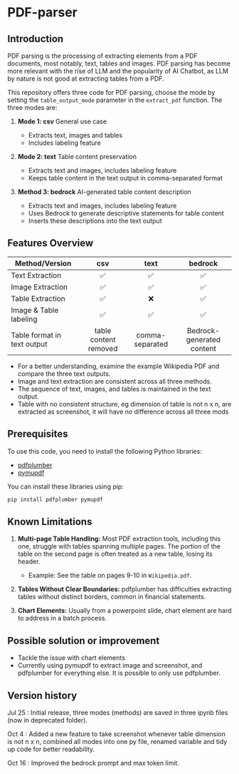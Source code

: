 # PDF-parser

## Introduction
PDF parsing is the processing of extracting elements from a PDF documents, most notably, text, tables and images. PDF parsing has become more relevant with the rise of LLM and the popularity of AI Chatbot, as LLM by nature is not good at extracting tables from a PDF.

This repository offers three code for PDF parsing, choose the mode by setting the `table_output_mode` parameter in the `extract_pdf` function. The three modes are:

1. **Mode 1: csv** General use case
   - Extracts text, images and tables
   - Includes labeling feature

2. **Mode 2: text** Table content preservation
   - Extracts text and images, includes labeling feature
   - Keeps table content in the text output in comma-separated format


3. **Method 3: bedrock** AI-generated table content description
   - Extracts text and images, includes labeling feature
   - Uses Bedrock to generate descriptive statements for table content
   - Inserts these descriptions into the text output

## Features Overview

| Method/Version | csv | text | bedrock |
|----------------|:-:|:--:|:--:|
| Text Extraction | :white_check_mark: | :white_check_mark: | :white_check_mark: |
| Image Extraction | :white_check_mark: | :white_check_mark: | :white_check_mark: |
| Table Extraction | :white_check_mark: | :x: | :white_check_mark: |
| Image & Table labeling | :white_check_mark: | :white_check_mark: | :white_check_mark: |
| Table format in text output | table content removed | comma-separated | Bedrock-generated content |

- For a better understanding, examine the example Wikipedia PDF and compare the three text outputs.
- Image and text extraction are consistent across all three methods.
- The sequence of text, images, and tables is maintained in the text output.
- Table with no consistent structure, eg dimension of table is not n x n, are extracted as screenshot, it will have no difference across all three mods

## Prerequisites

To use this code, you need to install the following Python libraries:

- [pdfplumber](https://github.com/jsvine/pdfplumber)
- [pymupdf](https://github.com/pymupdf/PyMuPDF)

You can install these libraries using pip:

```bash
pip install pdfplumber pymupdf
```


## Known Limitations

1. **Multi-page Table Handling:**
   Most PDF extraction tools, including this one, struggle with tables spanning multiple pages. The portion of the table on the second page is often treated as a new table, losing its header. 
   - Example: See the table on pages 9-10 in `Wikipedia.pdf`.

2. **Tables Without Clear Boundaries:**
   pdfplumber has difficulties extracting tables without distinct borders, common in financial statements.

3. **Chart Elements:**
   Usually from a powerpoint slide, chart element are hard to address in a batch process. 
 

## Possible solution or improvement
- Tackle the issue with chart elements
- Currently using pymupdf to extract image and screenshot, and pdfplumber for everything else. It is possible to only use pdfplumber.

## Version history
Jul 25 : Initial release, three modes (methods) are saved in three ipynb files (now in deprecated folder).  

Oct 4 : Added a new feature to take screenshot whenever table dimension is not n x n, combined all modes into one py file, renamed variable and tidy up code for better readability.   

Oct 16 : Improved the bedrock prompt and max token limit.  
